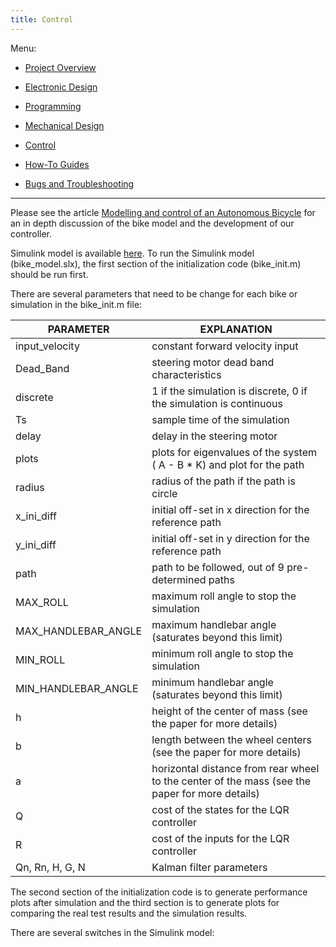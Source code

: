 ```yaml
---
title: Control
---
```


Menu:

* [Project Overview](https://chalmersbike.github.io/pages/overview.html)

* [Electronic Design](https://chalmersbike.github.io/pages/electronics.html)

* [Programming](https://chalmersbike.github.io/pages/programming.html)

* [Mechanical Design](https://chalmersbike.github.io/pages/mechanical.html)

* [Control](https://chalmersbike.github.io/pages/control.html)

* [How-To Guides](https://chalmersbike.github.io/pages/howto/)

* [Bugs and Troubleshooting](https://chalmersbike.github.io/pages/bugs.html)

---

Please see the article [Modelling and control of an Autonomous Bicycle](../docs/Modelling%20and%20control%20of%20an%20Autonomous%20Bicycle.pdf) for an in depth discussion of the bike model and the development of our controller.

Simulink model is available [here](https://github.com/chalmersbike/simulink). To run the Simulink model (bike_model.slx), the first section of the initialization code (bike_init.m) should be run first.

There are several parameters that need to be change for each bike or simulation in the bike_init.m file:

PARAMETER       | EXPLANATION
---------       | -----------
input_velocity  | constant forward velocity input
Dead_Band       | steering motor dead band characteristics
discrete        | 1 if the simulation is discrete, 0 if the simulation is continuous
Ts              | sample time of the simulation
delay           | delay in the steering motor
plots           | plots for eigenvalues of the system ( A - B * K) and plot for the path
radius          | radius of the path if the path is circle 
x_ini_diff      | initial off-set in x direction for the reference path
y_ini_diff      | initial off-set in y direction for the reference path
path            | path to be followed, out of 9 pre-determined paths
MAX_ROLL            | maximum roll angle to stop the simulation
MAX_HANDLEBAR_ANGLE | maximum handlebar angle (saturates beyond this limit)
MIN_ROLL            | minimum roll angle to stop the simulation
MIN_HANDLEBAR_ANGLE | minimum handlebar angle (saturates beyond this limit)
h | height of the center of mass (see the paper for more details)
b | length between the wheel centers (see the paper for more details)
a | horizontal distance from rear wheel to the center of the mass (see the paper for more details)
Q               | cost of the states for the LQR controller
R               | cost of the inputs for the LQR controller
Qn, Rn, H, G, N | Kalman filter parameters 

The second section of the initialization code is to generate performance plots after simulation and the third section is to generate plots for comparing the real test results and the simulation results.

There are several switches in the Simulink model:


